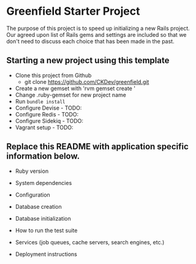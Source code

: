 # Greenfield Starter Project

The purpose of this project is to speed up initializing a new Rails
project.  Our agreed upon list of Rails gems and settings are included so
that we don't need to discuss each choice that has been made in the past.

## Starting a new project using this template

* Clone this project from Github
  - git clone https://github.com/CKDev/greenfield.git
* Create a new gemset with 'rvm gemset create <project name>'
* Change .ruby-gemset for new project name
* Run `bundle install`
* Configure Devise - TODO:
* Configure Redis - TODO:
* Configure Sidekiq - TODO:
* Vagrant setup - TODO:

## Replace this README with application specific information below.

* Ruby version

* System dependencies

* Configuration

* Database creation

* Database initialization

* How to run the test suite

* Services (job queues, cache servers, search engines, etc.)

* Deployment instructions

